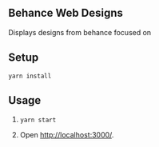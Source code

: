## Behance Web Designs

Displays designs from behance focused on 

Setup
---

```
yarn install
```

Usage
---

1. `yarn start`

2. Open [http://localhost:3000/](http://localhost:3000/).